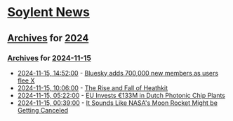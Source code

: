# [Soylent News](../../../README.md)

## [Archives](../../index.md) for [2024](../index.md)

### [Archives](../../index.md) for [2024-11-15](index.md)

* [2024-11-15, 14:52:00](https://soylentnews.org/article.pl?sid=24/11/14/1910215&from=rss) - [Bluesky adds 700,000 new members as users flee X](https://soylentnews.org/article.pl?sid=24/11/14/1910215&from=rss)
* [2024-11-15, 10:06:00](https://soylentnews.org/article.pl?sid=24/11/14/1247223&from=rss) - [The Rise and Fall of Heathkit](https://soylentnews.org/article.pl?sid=24/11/14/1247223&from=rss)
* [2024-11-15, 05:22:00](https://soylentnews.org/article.pl?sid=24/11/14/1244220&from=rss) - [EU Invests €133M in Dutch Photonic Chip Plants](https://soylentnews.org/article.pl?sid=24/11/14/1244220&from=rss)
* [2024-11-15, 00:39:00](https://soylentnews.org/article.pl?sid=24/11/14/1239256&from=rss) - [It Sounds Like NASA's Moon Rocket Might be Getting Canceled](https://soylentnews.org/article.pl?sid=24/11/14/1239256&from=rss)
